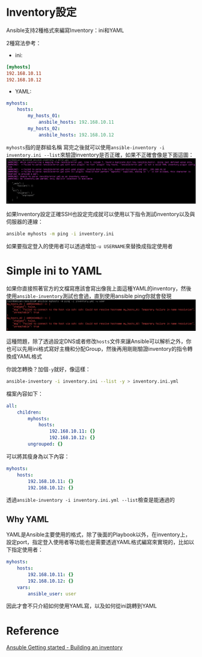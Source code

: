 # Inventory設定

Ansible支持2種格式來編寫Inventory：ini和YAML

2種寫法參考：
- ini:
```ini
[myhosts]
192.168.10.11
192.168.10.12
```

- YAML:
```YAML
myhosts:
    hosts:
        my_hosts_01:
            ansbile_hosts: 192.168.10.11
        my_hosts_02:
            ansbile_hosts: 192.168.10.12
```

`myhosts`指的是群組名稱
寫完之後就可以使用`ansible-inventory -i inventory.ini --list`來驗證inventory是否正確，如果不正確會像是下面這圖：![](../Pictures/ansible-inventory_error.png)

如果Inventory設定正確SSH也設定完成就可以使用以下指令測試inventory以及與伺服器的連線：
```bash
ansible myhosts -m ping -i inventory.ini
```

如果要指定登入的使用者可以透過增加`-u USERNAME`來替換成指定使用者

# Simple ini to YAML
如果你直接照著官方的文檔寫應該會寫出像我上面這種YAML的inventory，然後使用`ansible-inventory`測試也會過，直到使用ansible ping你就會發現![](../Pictures/YAML_inventory_error.png)

這種問題，除了透過設定DNS或者修改`hosts`文件來讓Ansible可以解析之外，你也可以先用ini格式寫好主機和分配Group，然後再用剛剛驗證inventory的指令轉換成YAML格式

你說怎轉換？加個`-y`就好，像這樣：
```bash
ansible-inventory -i inventory.ini --list -y > inventory.ini.yml
```

檔案內容如下：
```YAML
all:
    children:
        myhosts:
            hosts:
                192.168.10.11: {}
                192.168.10.12: {}
        ungrouped: {}
```

可以將其瘦身為以下內容：
```YAML
myhosts:
    hosts:
        192.168.10.11: {}
        192.168.10.12: {}
```

透過`ansible-inventory -i inventory.ini.yml --list`檢查是能通過的

## Why YAML
YAML是Ansible主要使用的格式，除了後面的Playbook以外，在inventory上，設定port，指定登入使用者等功能也是需要透過YAML格式編寫來實現的，比如以下指定使用者：
```YAML
myhosts:
    hosts:
        192.168.10.11: {}
        192.168.10.12: {}
    vars:
        ansible_user: user
```
因此才會不只介紹如何使用YAML寫，以及如何從ini跳轉到YAML

# Reference
[Ansuble Getting started - Building an inventory](https://docs.ansible.com/ansible/latest/getting_started/get_started_inventory.html)